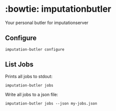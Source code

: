 # :bowtie: imputationbutler
Your personal butler for imputationserver

## Configure

```
imputation-butler configure
```


## List Jobs

Prints all jobs to stdout:

```
imputation-butler jobs
```

Write all jobs to a json file:

```
imputation-butler jobs --json my-jobs.json
```